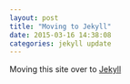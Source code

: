 ```yaml
---
layout: post
title: "Moving to Jekyll"
date: 2015-03-16 14:38:08
categories: jekyll update
---
```


Moving this site over to [Jekyll](http://jekyllrb.com/ "Jekyll static website creator")
